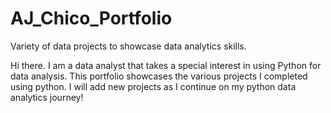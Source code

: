 # AJ_Chico_Portfolio
Variety of data projects to showcase data analytics skills. 


Hi there. I am a data analyst that takes a special interest in using Python for data analysis. This portfolio showcases the various projects I completed using python. I will add new projects as I continue on my python data analytics journey!
